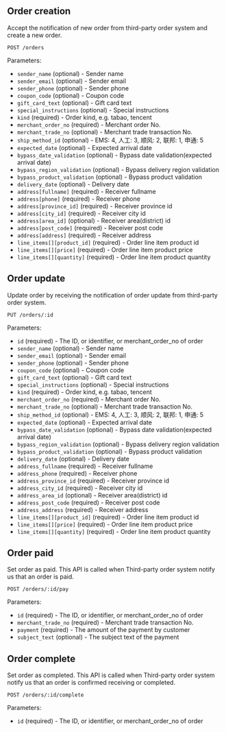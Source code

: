 ## Order creation

Accept the notification of new order from third-party order system and create a new order.

```
POST /orders
```

Parameters:

+ `sender_name` (optional)          - Sender name
+ `sender_email` (optional)         - Sender email
+ `sender_phone` (optional)         - Sender phone
+ `coupon_code` (optional)          - Coupon code
+ `gift_card_text` (optional)       - Gift card text
+ `special_instructions` (optional) - Special instructions
+ `kind` (required)                 - Order kind, e.g. tabao, tencent
+ `merchant_order_no` (required)    - Merchant order No.
+ `merchant_trade_no` (optional)    - Merchant trade transaction No.
+ `ship_method_id` (optional)       - EMS: 4, 人工: 3, 顺风: 2, 联邦: 1, 申通: 5
+ `expected_date` (optional)        - Expected arrival date
+ `bypass_date_validation` (optional) - Bypass date validation(expected arrival date)
+ `bypass_region_validation` (optional) - Bypass delivery region validation
+ `bypass_product_validation` (optional) - Bypass product validation
+ `delivery_date` (optional)        - Delivery date
+ `address[fullname]` (required)     - Receiver fullname
+ `address[phone]` (required)        - Receiver phone
+ `address[province_id]` (required)  - Receiver province id
+ `address[city_id]` (required)      - Receiver city id
+ `address[area_id]` (optional)      - Receiver area(district) id
+ `address[post_code]` (required)    - Receiver post code
+ `address[address]` (required)      - Receiver address
+ `line_items[][product_id]` (required) - Order line item product id
+ `line_items[][price]` (required) - Order line item product price
+ `line_items[][quantity]` (required) - Order line item product quantity


## Order update

Update order by receiving the notification of order update from third-party order system.

```
PUT /orders/:id
```

Parameters:

+ `id` (required)                   - The ID, or identifier, or merchant_order_no of order
+ `sender_name` (optional)          - Sender name
+ `sender_email` (optional)         - Sender email
+ `sender_phone` (optional)         - Sender phone
+ `coupon_code` (optional)          - Coupon code
+ `gift_card_text` (optional)       - Gift card text
+ `special_instructions` (optional) - Special instructions
+ `kind` (required)                 - Order kind, e.g. tabao, tencent
+ `merchant_order_no` (required)    - Merchant order No.
+ `merchant_trade_no` (optional)    - Merchant trade transaction No.
+ `ship_method_id` (optional)       - EMS: 4, 人工: 3, 顺风: 2, 联邦: 1, 申通: 5
+ `expected_date` (optional)        - Expected arrival date
+ `bypass_date_validation` (optional) - Bypass date validation(expected arrival date)
+ `bypass_region_validation` (optional) - Bypass delivery region validation
+ `bypass_product_validation` (optional) - Bypass product validation
+ `delivery_date` (optional)        - Delivery date
+ `address_fullname` (required)     - Receiver fullname
+ `address_phone` (required)        - Receiver phone
+ `address_province_id` (required)  - Receiver province id
+ `address_city_id` (required)      - Receiver city id
+ `address_area_id` (optional)      - Receiver area(district) id
+ `address_post_code` (required)    - Receiver post code
+ `address_address` (required)      - Receiver address
+ `line_items[][product_id]` (required) - Order line item product id
+ `line_items[][price]` (required) - Order line item product price
+ `line_items[][quantity]` (required) - Order line item product quantity


## Order paid

Set order as paid. This API is called when Third-party order system notify us that an order is paid.

```
POST /orders/:id/pay
```

Parameters:

+ `id` (required)                   - The ID, or identifier, or merchant_order_no of order
+ `merchant_trade_no` (required)    - Merchant trade transaction No.
+ `payment` (required)              - The amount of the payment by customer
+ `subject_text` (optional)         - The subject text of the payment

## Order complete

Set order as completed. This API is called when Third-party order system notify us that an order is confirmed receiving or completed.

```
POST /orders/:id/complete
```

Parameters:

+ `id` (required)                   - The ID, or identifier, or merchant_order_no of order
